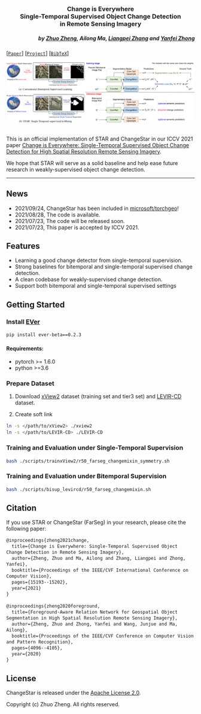 
<h3 align="center">Change is Everywhere <br>Single-Temporal Supervised Object Change Detection <br>in Remote Sensing Imagery</h3>

<h5 align="right">by <a href="http://zhuozheng.top/">Zhuo Zheng</a>, Ailong Ma, <a href="http://www.lmars.whu.edu.cn/prof_web/zhangliangpei/rs/index.html">Liangpei Zhang</a> and <a href="http://rsidea.whu.edu.cn/">Yanfei Zhong</a></h5>

[[`Paper`](https://arxiv.org/abs/2108.07002)] [[`Project`](https://zhuozheng.top/changestar/)] [[`BibTeX`](#Citation)]

<div align="center">
  <img src="https://raw.githubusercontent.com/Z-Zheng/images_repo/master/changestar.png"><br><br>
</div>

This is an official implementation of STAR and ChangeStar in our ICCV 2021 paper [Change is Everywhere: Single-Temporal Supervised Object Change Detection for High Spatial Resolution Remote Sensing Imagery](#).

We hope that STAR will serve as a solid baseline and help ease future research in weakly-supervised object change detection.


---------------------
## News

- 2021/09/24, ChangeStar has been included in [microsoft/torchgeo](https://github.com/microsoft/torchgeo)!
- 2021/08/28, The code is available.
- 2021/07/23, The code will be released soon.
- 2021/07/23, This paper is accepted by ICCV 2021.

## Features

- Learning a good change detector from single-temporal supervision.
- Strong baselines for bitemporal and single-temporal supervised change detection.
- A clean codebase for weakly-supervised change detection.
- Support both bitemporal and single-temporal supervised settings


## Getting Started
### Install [EVer](https://github.com/Z-Zheng/ever)

```bash
pip install ever-beta==0.2.3
```

#### Requirements:
- pytorch >= 1.6.0
- python >=3.6

### Prepare Dataset
1. Download [xView2](https://xview2.org/) dataset (training set and tier3 set) and [LEVIR-CD](https://drive.google.com/open?id=1dLuzldMRmbBNKPpUkX8Z53hi6NHLrWim) dataset. 

2. Create soft link
```bash
ln -s </path/to/xView2> ./xview2
ln -s </path/to/LEVIR-CD> ./LEVIR-CD
```

### Training and Evaluation under Single-Temporal Supervision
```bash
bash ./scripts/trainxView2/r50_farseg_changemixin_symmetry.sh
```

### Training and Evaluation under Bitemporal Supervision
```bash
bash ./scripts/bisup_levircd/r50_farseg_changemixin.sh
```

## <a name="Citation"></a>Citation
If you use STAR or ChangeStar (FarSeg) in your research, please cite the following paper:
```text
@inproceedings{zheng2021change,
  title={Change is Everywhere: Single-Temporal Supervised Object Change Detection in Remote Sensing Imagery},
  author={Zheng, Zhuo and Ma, Ailong and Zhang, Liangpei and Zhong, Yanfei},
  booktitle={Proceedings of the IEEE/CVF International Conference on Computer Vision},
  pages={15193--15202},
  year={2021}
}

@inproceedings{zheng2020foreground,
  title={Foreground-Aware Relation Network for Geospatial Object Segmentation in High Spatial Resolution Remote Sensing Imagery},
  author={Zheng, Zhuo and Zhong, Yanfei and Wang, Junjue and Ma, Ailong},
  booktitle={Proceedings of the IEEE/CVF Conference on Computer Vision and Pattern Recognition},
  pages={4096--4105},
  year={2020}
}
```

## License
ChangeStar is released under the [Apache License 2.0](https://github.com/Z-Zheng/ChangeStar/blob/master/LICENSE).

Copyright (c) Zhuo Zheng. All rights reserved.

